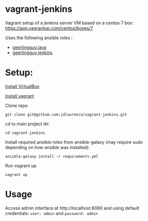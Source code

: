 # vagrant-jenkins
Vagrant setup of a jenkins server VM based on a centos 7 box: https://app.vagrantup.com/centos/boxes/7

Uses the following ansible roles :
- [geerlingguy.java](https://github.com/geerlingguy/ansible-role-java)
- [geerlingguy.jenkins](https://github.com/geerlingguy/ansible-role-jenkins)

# Setup:

[Install VirtualBox](https://www.virtualbox.org)

[Install vagrant](https://www.vagrantup.com/downloads.html)

Clone repo
```
git clone git@github.com:jdlourenco/vagrant-jenkins.git
```

cd to main project dir:
```
cd vagrant-jenkins
```

Install required ansible roles from ansible-galaxy (may require sudo depending on how ansible was installed):
```
ansible-galaxy install -r requirements.yml
```

Run vagrant up
```
vagrant up
```

# Usage

Access admin interface at http://localhost:8080 and using default credentials: `user: admin` and `password: admin`
